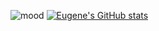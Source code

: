 ![mood](https://user-images.githubusercontent.com/57848626/102723348-d90cd780-430f-11eb-9a38-66cacad7d358.jpg)
[![Eugene's GitHub stats](https://github-readme-stats.vercel.app/api?username=quinsberry)](https://github.com/anuraghazra/github-readme-stats)
